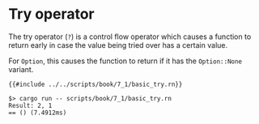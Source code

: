 # Try operator

The try operator (`?`) is a control flow operator which causes a function to
return early in case the value being tried over has a certain value.

For `Option`, this causes the function to return if it has the `Option::None`
variant.

```rust,noplaypen
{{#include ../../scripts/book/7_1/basic_try.rn}}
```

```text
$> cargo run -- scripts/book/7_1/basic_try.rn
Result: 2, 1
== () (7.4912ms)
```